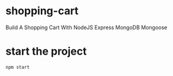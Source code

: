 # shopping-cart
Build A Shopping Cart With NodeJS Express MongoDB Mongoose

# start the project
`npm start`
